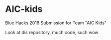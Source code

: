# AIC-kids
Blue Hacks 2018 Submission for Team "AIC Kids"

Look at dis repository, much code, such wow